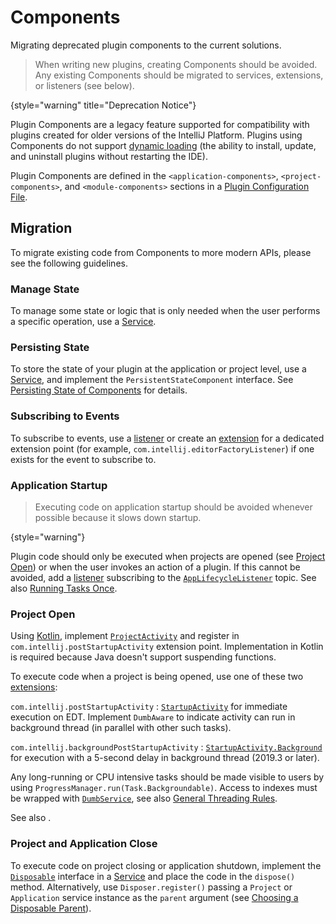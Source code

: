 <!-- Copyright 2000-2024 JetBrains s.r.o. and contributors. Use of this source code is governed by the Apache 2.0 license. -->

# Components

<link-summary>Migrating deprecated plugin components to the current solutions.</link-summary>

> When writing new plugins, creating Components should be avoided.
> Any existing Components should be migrated to services, extensions, or listeners (see below).
>
{style="warning" title="Deprecation Notice"}

Plugin Components are a legacy feature supported for compatibility with plugins created for older versions of the IntelliJ Platform.
Plugins using Components do not support [dynamic loading](dynamic_plugins.md) (the ability to install, update, and uninstall plugins without restarting the IDE).

Plugin Components are defined in the `<application-components>`, `<project-components>`, and `<module-components>` sections in a [Plugin Configuration File](plugin_configuration_file.md).

## Migration

To migrate existing code from Components to more modern APIs, please see the following guidelines.

### Manage State

To manage some state or logic that is only needed when the user performs a specific operation, use a [Service](plugin_services.md).

### Persisting State

To store the state of your plugin at the application or project level, use a [Service](plugin_services.md), and implement the `PersistentStateComponent` interface.
See [Persisting State of Components](persisting_state_of_components.md) for details.

### Subscribing to Events

To subscribe to events, use a [listener](plugin_listeners.md) or create an [extension](plugin_extensions.md) for a dedicated extension point (for example, `com.intellij.editorFactoryListener`) if one exists for the event to subscribe to.

### Application Startup

> Executing code on application startup should be avoided whenever possible because it slows down startup.
>
{style="warning"}

Plugin code should only be executed when projects are opened (see [Project Open](#project-open)) or when the user invokes an action of a plugin.
If this cannot be avoided, add a [listener](plugin_listeners.md) subscribing to the [`AppLifecycleListener`](%gh-ic%/platform/platform-impl/src/com/intellij/ide/AppLifecycleListener.java) topic.
See also [Running Tasks Once](ide_infrastructure.md#running-tasks-once).

### Project Open

<tabs>

<tab title="2023.1 and later">

Using [Kotlin](using_kotlin.md), implement [`ProjectActivity`](%gh-ic%/platform/core-api/src/com/intellij/openapi/startup/StartupActivity.kt) and register in `com.intellij.postStartupActivity` extension point.
Implementation in Kotlin is required because Java doesn't support suspending functions.

</tab>

<tab title="Pre-2023.1">

To execute code when a project is being opened, use one of these two [extensions](plugin_extensions.md):

`com.intellij.postStartupActivity`
: [`StartupActivity`](%gh-ic%/platform/core-api/src/com/intellij/openapi/startup/StartupActivity.kt) for immediate execution on EDT.
Implement `DumbAware` to indicate activity can run in background thread (in parallel with other such tasks).

`com.intellij.backgroundPostStartupActivity`
: [`StartupActivity.Background`](%gh-ic%/platform/core-api/src/com/intellij/openapi/startup/StartupActivity.kt) for execution with a 5-second delay in background thread (2019.3 or later).

Any long-running or CPU intensive tasks should be made visible to users by using `ProgressManager.run(Task.Backgroundable)`.
Access to indexes must be wrapped with [`DumbService`](indexing_and_psi_stubs.md#dumb-mode), see also [General Threading Rules](general_threading_rules.md).

See also [](ide_infrastructure.md#running-tasks-once).

</tab>

</tabs>

### Project and Application Close

To execute code on project closing or application shutdown, implement the [`Disposable`](%gh-ic%/platform/util/src/com/intellij/openapi/Disposable.java) interface in a [Service](plugin_services.md) and place the code in the `dispose()` method.
Alternatively, use `Disposer.register()` passing a `Project` or `Application` service instance as the `parent` argument (see [Choosing a Disposable Parent](disposers.md#choosing-a-disposable-parent)).
